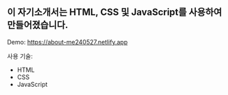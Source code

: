 ## 이 자기소개서는 HTML, CSS 및 JavaScript를 사용하여 만들어졌습니다. 
Demo: https://about-me240527.netlify.app

사용 기술:
- HTML
- CSS
- JavaScript

